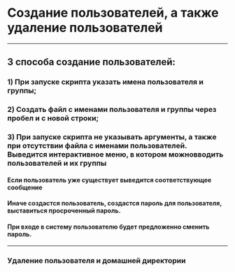# Создание пользователей, а также удаление пользователей

***
## 3 способа создание пользователей:
### 1) При запуске скрипта указать имена пользователя и группы;
### 2) Создать файл с именами пользователя и группы через пробел и с новой строки;
### 3) При запуске скрипта не указывать аргументы, а также при отсутствии файла с именами пользователей. Выведится интерактивное меню, в котором можновводить пользователей и их группы

#### Если пользователь уже существует выведится соответствующее сообщение
#### Иначе создастся пользователь, создастся пароль для пользователя, выставиться просроченный пароль. 
#### При входе в систему пользователю будет предложенно сменить пароль.

*** 
### Удаление пользователя и домашней директории
